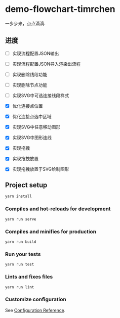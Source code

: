 # demo-flowchart-timrchen

一步步来，点点滴滴.

## 进度

- [ ] 实现流程配置JSON输出
- [ ] 实现流程配置JSON导入渲染出流程
- [ ] 实现删除线段功能
- [ ] 实现删除节点功能
- [ ] 实现SVG中可选连接线段样式
- [x] 优化连接点位置
- [x] 优化连接点选中区域
- [x] 实现SVG中任意移动图形
- [x] 实现SVG中图形连线
- [x] 实现拖拽
- [x] 实现拖拽放置
- [x] 实现拖拽放置于SVG绘制图形


## Project setup
```
yarn install
```

### Compiles and hot-reloads for development
```
yarn run serve
```

### Compiles and minifies for production
```
yarn run build
```

### Run your tests
```
yarn run test
```

### Lints and fixes files
```
yarn run lint
```

### Customize configuration
See [Configuration Reference](https://cli.vuejs.org/config/).
